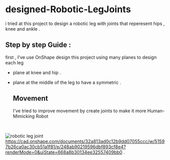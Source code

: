 # designed-Robotic-LegJoints

i tried at this project to design a robotic leg with joints that reperesent hips , knee and ankle .

## Step by step Guide :
first , I've use OnShape design this project 
using many planes to design each leg 
<br>
- plane at knee and hip .<br>
- plane at the middle of the leg to have a symmetric .<br>

  ## Movement
  I've tried to improve movement by create joints to make it more Human-Mimicking Robot

  <br>
 ![robotic leg joint](https://github.com/ReemaAlzhrani/designed-Robotic-LegJoints/assets/154990107/2e5a67df-6abb-42ee-838d-a22c96161cfc)
 <br>
 https://cad.onshape.com/documents/32a813ad0c12b9dd07055ccc/w/51597b26ca0ac30cb51a1f81/e/248ab90219596dbf893cf8e4?renderMode=0&uiState=668a8b30134ee32557409bb0
.
